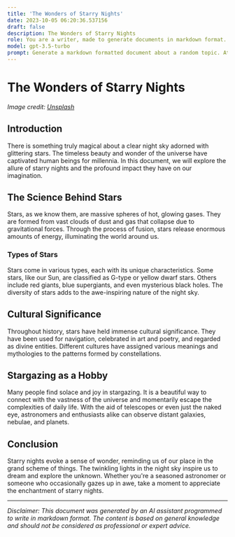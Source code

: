 ```yaml
---
title: 'The Wonders of Starry Nights'
date: 2023-10-05 06:20:36.537156
draft: false
description: The Wonders of Starry Nights
role: You are a writer, made to generate documents in markdown format. It is very important that all of the documents you generate are in valid markdown format.
model: gpt-3.5-turbo
prompt: Generate a markdown formatted document about a random topic. At the bottom, include a disclaimer explaining that the document was generated by you. The first line of the document should be the title. Make sure that the entire document is in proper markdown format, using a mix of various tags to make the document visually appealing.
---
```


# The Wonders of Starry Nights

*Image credit: [Unsplash](https://unsplash.com/photos/q0tbBEnZKHY)*

## Introduction

There is something truly magical about a clear night sky adorned with glittering stars. The timeless beauty and wonder of the universe have captivated human beings for millennia. In this document, we will explore the allure of starry nights and the profound impact they have on our imagination.

## The Science Behind Stars

Stars, as we know them, are massive spheres of hot, glowing gases. They are formed from vast clouds of dust and gas that collapse due to gravitational forces. Through the process of fusion, stars release enormous amounts of energy, illuminating the world around us. 

### Types of Stars

Stars come in various types, each with its unique characteristics. Some stars, like our Sun, are classified as G-type or yellow dwarf stars. Others include red giants, blue supergiants, and even mysterious black holes. The diversity of stars adds to the awe-inspiring nature of the night sky.

## Cultural Significance

Throughout history, stars have held immense cultural significance. They have been used for navigation, celebrated in art and poetry, and regarded as divine entities. Different cultures have assigned various meanings and mythologies to the patterns formed by constellations.

## Stargazing as a Hobby

Many people find solace and joy in stargazing. It is a beautiful way to connect with the vastness of the universe and momentarily escape the complexities of daily life. With the aid of telescopes or even just the naked eye, astronomers and enthusiasts alike can observe distant galaxies, nebulae, and planets.

## Conclusion

Starry nights evoke a sense of wonder, reminding us of our place in the grand scheme of things. The twinkling lights in the night sky inspire us to dream and explore the unknown. Whether you're a seasoned astronomer or someone who occasionally gazes up in awe, take a moment to appreciate the enchantment of starry nights.

***

*Disclaimer: This document was generated by an AI assistant programmed to write in markdown format. The content is based on general knowledge and should not be considered as professional or expert advice.*